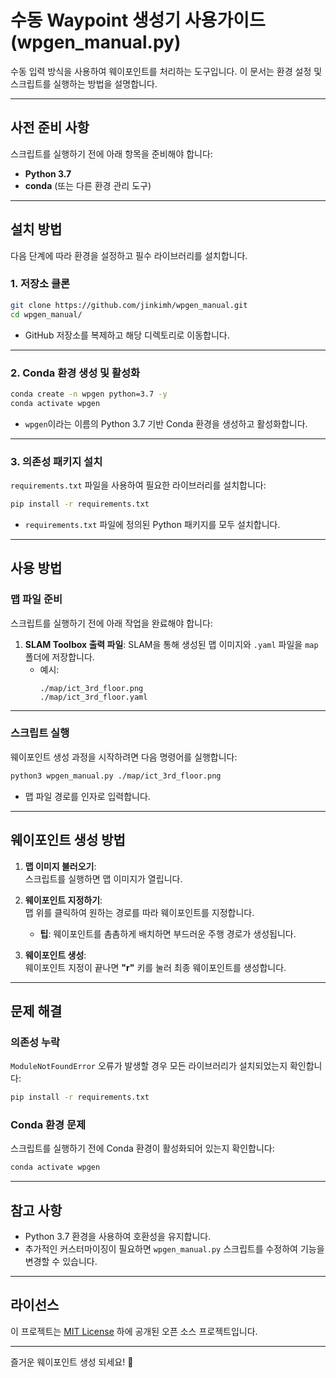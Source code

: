 # 수동 Waypoint 생성기 사용가이드 (wpgen_manual.py)

수동 입력 방식을 사용하여 웨이포인트를 처리하는 도구입니다. 이 문서는 환경 설정 및 스크립트를 실행하는 방법을 설명합니다.

---

## **사전 준비 사항**

스크립트를 실행하기 전에 아래 항목을 준비해야 합니다:  
- **Python 3.7**  
- **conda** (또는 다른 환경 관리 도구)

---

## **설치 방법**

다음 단계에 따라 환경을 설정하고 필수 라이브러리를 설치합니다.

### **1. 저장소 클론**
```bash
git clone https://github.com/jinkimh/wpgen_manual.git
cd wpgen_manual/
```
- GitHub 저장소를 복제하고 해당 디렉토리로 이동합니다.

---

### **2. Conda 환경 생성 및 활성화**
```bash
conda create -n wpgen python=3.7 -y
conda activate wpgen
```
- `wpgen`이라는 이름의 Python 3.7 기반 Conda 환경을 생성하고 활성화합니다.

---

### **3. 의존성 패키지 설치**
`requirements.txt` 파일을 사용하여 필요한 라이브러리를 설치합니다:
```bash
pip install -r requirements.txt
```
- `requirements.txt` 파일에 정의된 Python 패키지를 모두 설치합니다.

---

## **사용 방법**

### **맵 파일 준비**
스크립트를 실행하기 전에 아래 작업을 완료해야 합니다:
1. **SLAM Toolbox 출력 파일**: SLAM을 통해 생성된 맵 이미지와 `.yaml` 파일을 `map` 폴더에 저장합니다.
   - 예시:
     ```
     ./map/ict_3rd_floor.png
     ./map/ict_3rd_floor.yaml
     ```

---

### **스크립트 실행**
웨이포인트 생성 과정을 시작하려면 다음 명령어를 실행합니다:
```bash
python3 wpgen_manual.py ./map/ict_3rd_floor.png
```
- 맵 파일 경로를 인자로 입력합니다.

---

## **웨이포인트 생성 방법**

1. **맵 이미지 불러오기**:  
   스크립트를 실행하면 맵 이미지가 열립니다.

2. **웨이포인트 지정하기**:  
   맵 위를 클릭하여 원하는 경로를 따라 웨이포인트를 지정합니다.  
   - **팁**: 웨이포인트를 촘촘하게 배치하면 부드러운 주행 경로가 생성됩니다.

3. **웨이포인트 생성**:  
   웨이포인트 지정이 끝나면 **"r"** 키를 눌러 최종 웨이포인트를 생성합니다.

---

## **문제 해결**

### **의존성 누락**  
`ModuleNotFoundError` 오류가 발생할 경우 모든 라이브러리가 설치되었는지 확인합니다:
```bash
pip install -r requirements.txt
```

### **Conda 환경 문제**  
스크립트를 실행하기 전에 Conda 환경이 활성화되어 있는지 확인합니다:
```bash
conda activate wpgen
```

---

## **참고 사항**  

- Python 3.7 환경을 사용하여 호환성을 유지합니다.  
- 추가적인 커스터마이징이 필요하면 `wpgen_manual.py` 스크립트를 수정하여 기능을 변경할 수 있습니다.

---

## **라이선스**

이 프로젝트는 [MIT License](LICENSE) 하에 공개된 오픈 소스 프로젝트입니다.

---

즐거운 웨이포인트 생성 되세요! 🚗
